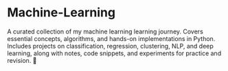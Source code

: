 # Machine-Learning
A curated collection of my machine learning learning journey. Covers essential concepts, algorithms, and hands-on implementations in Python. Includes projects on classification, regression, clustering, NLP, and deep learning, along with notes, code snippets, and experiments for practice and revision. 🚀
